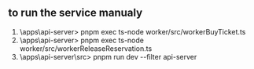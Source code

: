 ## to run the service manualy 

1. \apps\api-server> pnpm exec ts-node worker/src/workerBuyTicket.ts
2. \apps\api-server> pnpm exec ts-node worker/src/workerReleaseReservation.ts
3. \apps\api-server\src> pnpm run dev --filter api-server